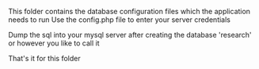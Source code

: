 This folder contains the database configuration files which the application needs to run
Use the config.php file to enter your server credentials

Dump the sql into your mysql server after creating the database 'research' or however you like to call it

That's it for this folder
